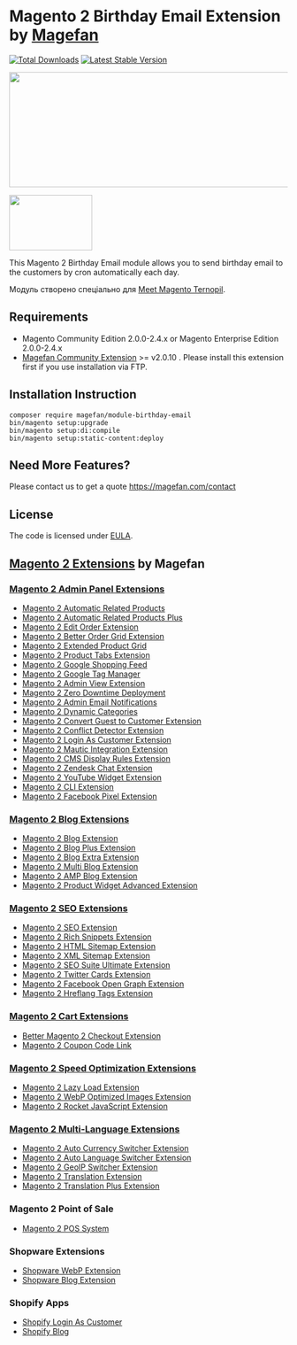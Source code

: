# Magento 2 Birthday Email Extension by [Magefan](https://magefan.com/magento2-extensions)

[![Total Downloads](https://poser.pugx.org/magefan/module-birthday-email/downloads)](https://packagist.org/packages/magefan/module-birthday-email)
[![Latest Stable Version](https://poser.pugx.org/magefan/module-birthday-email/v/stable)](https://packagist.org/packages/magefan/module-birthday-email)

<a href="https://www.comebackalive.in.ua/donate"><img width="830" height="208" src="https://cm.magefan.com/blog/support-ukraine.png"></a>

<img width="150" height="100" src="https://magefan.com/media/wysiwyg/made_in_ukraine.jpg">


This Magento 2 Birthday Email module allows you to send birthday email to the customers by cron automatically each day.

Модуль створено спеціально для [Meet Magento Ternopil](https://www.facebook.com/Magento-Meetup-Ternopil-113340990099336).

## Requirements
  * Magento Community Edition 2.0.0-2.4.x or Magento Enterprise Edition 2.0.0-2.4.x
  * [Magefan Community Extension](https://github.com/magefan/module-community) >= v2.0.10 . Please install this extension first if you use installation via FTP.


## Installation Instruction
```
composer require magefan/module-birthday-email
bin/magento setup:upgrade
bin/magento setup:di:compile
bin/magento setup:static-content:deploy
```


## Need More Features?
Please contact us to get a quote
https://magefan.com/contact

## License
The code is licensed under [EULA](https://magefan.com/end-user-license-agreement).

## [Magento 2 Extensions](https://magefan.com/magento-2-extensions) by Magefan
### [Magento 2 Admin Panel Extensions](https://magefan.com/magento-2-extensions/admin-extensions)
  * [Magento 2 Automatic Related Products](https://magefan.com/magento-2-automatic-related-products)
  * [Magento 2 Automatic Related Products Plus](https://magefan.com/magento-2-automatic-related-products/pricing)
  * [Magento 2 Edit Order Extension](https://magefan.com/magento-2-edit-order-extension)
  * [Magento 2 Better Order Grid Extension](https://magefan.com/magento-2-better-order-grid-extension)
  * [Magento 2 Extended Product Grid](https://magefan.com/magento-2-product-grid-inline-editor)
  * [Magento 2 Product Tabs Extension](https://magefan.com/magento-2/extensions/product-tabs)
  * [Magento 2 Google Shopping Feed](https://magefan.com/magento-2-google-shopping-feed-extension)
  * [Magento 2 Google Tag Manager](https://magefan.com/magento-2-google-tag-manager)
  * [Magento 2 Admin View Extension](https://magefan.com/magento-2-admin-view-extension)
  * [Magento 2 Zero Downtime Deployment](https://magefan.com/blog/magento-2-zero-downtime-deployment)
  * [Magento 2 Admin Email Notifications](https://magefan.com/magento-2-admin-email-notifications)
  * [Magento 2 Dynamic Categories](https://magefan.com/magento-2-dynamic-categories)
  * [Magento 2 Convert Guest to Customer Extension](https://magefan.com/magento2-convert-guest-to-customer)
  * [Magento 2 Conflict Detector Extension](https://magefan.com/magento2-conflict-detector)
  * [Magento 2 Login As Customer Extension](https://magefan.com/login-as-customer-magento-2-extension)
  * [Magento 2 Mautic Integration Extension](https://magefan.com/magento-2-mautic-extension)
  * [Magento 2 CMS Display Rules Extension](https://magefan.com/magento-2-cms-display-rules-extension)
  * [Magento 2 Zendesk Chat Extension](https://magefan.com/magento-2-zendesk-chat-extension)
  * [Magento 2 YouTube Widget Extension](https://magefan.com/magento2-youtube-extension)
  * [Magento 2 CLI Extension](https://magefan.com/magento2-cli-extension)
  * [Magento 2 Facebook Pixel Extension](https://magefan.com/magento-2-facebook-pixel-extension)

### [Magento 2 Blog Extensions](https://magefan.com/magento-2-extensions/blog-extensions)

  * [Magento 2 Blog Extension](https://magefan.com/magento2-blog-extension)
  * [Magento 2 Blog Plus Extension](https://magefan.com/magento2-blog-extension/pricing)
  * [Magento 2 Blog Extra Extension](https://magefan.com/magento2-blog-extension/pricing)
  * [Magento 2 Multi Blog Extension](https://magefan.com/magento-2-multi-blog-extension)
  * [Magento 2 AMP Blog Extension](https://magefan.com/magento-2-amp-blog-extension)
  * [Magento 2 Product Widget Advanced Extension](https://magefan.com/magento-2-product-widget)


### [Magento 2 SEO Extensions](https://magefan.com/magento-2-extensions/magento-2-seo-extensions)

  * [Magento 2 SEO Extension](https://magefan.com/magento-2-seo-extension)
  * [Magento 2 Rich Snippets Extension](https://magefan.com/magento-2-rich-snippets)
  * [Magento 2 HTML Sitemap Extension](https://magefan.com/magento-2-html-sitemap-extension)
  * [Magento 2 XML Sitemap Extension](https://magefan.com/magento-2-xml-sitemap-extension)
  * [Magento 2 SEO Suite Ultimate Extension](https://magefan.com/magento-2-seo-suite-ultimate-extension)
  * [Magento 2 Twitter Cards Extension](https://magefan.com/magento-2-twitter-cards-extension)
  * [Magento 2 Facebook Open Graph Extension](https://magefan.com/magento-2-open-graph-extension-og-tags)
  * [Magento 2 Hreflang Tags Extension](https://magefan.com/magento2-alternate-hreflang-extension)

### [Magento 2 Cart Extensions](https://magefan.com/magento-2-extensions/cart-extensions)

  * [Better Magento 2 Checkout Extension](https://magefan.com/better-magento-2-checkout-extension)
  * [Magento 2 Coupon Code Link](https://magefan.com/magento-2-coupon-code-link)

### [Magento 2 Speed Optimization Extensions](https://magefan.com/magento-2-extensions/speed-optimization-extensions)

  * [Magento 2 Lazy Load Extension](https://magefan.com/magento-2-image-lazy-load-extension)
  * [Magento 2 WebP Optimized Images Extension](https://magefan.com/magento-2-webp-optimized-images)
  * [Magento 2 Rocket JavaScript Extension](https://magefan.com/rocket-javascript-deferred-javascript)

### [Magento 2 Multi-Language Extensions](https://magefan.com/magento-2-extensions/multi-language-extensions)

  * [Magento 2 Auto Currency Switcher Extension](https://magefan.com/magento-2-currency-switcher-auto-currency-by-country)
  * [Magento 2 Auto Language Switcher Extension](https://magefan.com/magento-2-auto-language-switcher)
  * [Magento 2 GeoIP Switcher Extension](https://magefan.com/magento-2-geoip-switcher-extension)
  * [Magento 2 Translation Extension](https://magefan.com/magento-2-translation-extension)
  * [Magento 2 Translation Plus Extension](https://magefan.com/magento-2-translation-extension/pricing)

  ### Magento 2 Point of Sale
  * [Magento 2 POS System](https://magefan.com/magento-pos-system)
  
  ### Shopware Extensions
  * [Shopware WebP Extension](https://magefan.com/shopware/extensions/webp)
  * [Shopware Blog Extension](https://magefan.com/shopware/extensions/blog)
   
  ### Shopify Apps
  * [Shopify Login As Customer](https://apps.shopify.com/login-as-customer)
  * [Shopify Blog](https://apps.shopify.com/magefan-blog)
